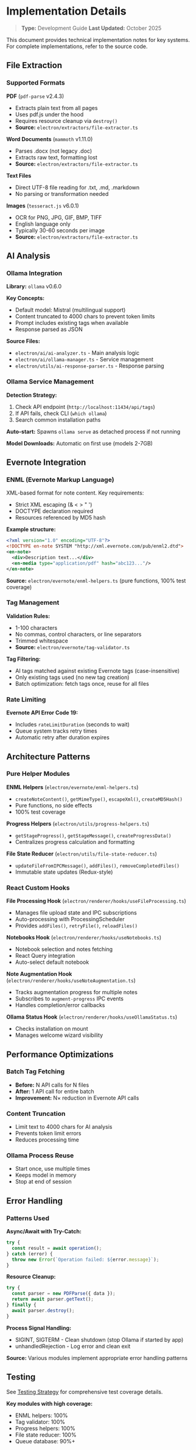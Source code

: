 # Implementation Details

> **Type:** Development Guide
> **Last Updated:** October 2025

This document provides technical implementation notes for key systems. For complete implementations, refer to the source code.

## File Extraction

### Supported Formats

**PDF** (`pdf-parse` v2.4.3)
- Extracts plain text from all pages
- Uses pdf.js under the hood
- Requires resource cleanup via `destroy()`
- **Source:** `electron/extractors/file-extractor.ts`

**Word Documents** (`mammoth` v1.11.0)
- Parses .docx (not legacy .doc)
- Extracts raw text, formatting lost
- **Source:** `electron/extractors/file-extractor.ts`

**Text Files**
- Direct UTF-8 file reading for .txt, .md, .markdown
- No parsing or transformation needed

**Images** (`tesseract.js` v6.0.1)
- OCR for PNG, JPG, GIF, BMP, TIFF
- English language only
- Typically 30-60 seconds per image
- **Source:** `electron/extractors/file-extractor.ts`

## AI Analysis

### Ollama Integration

**Library:** `ollama` v0.6.0

**Key Concepts:**
- Default model: Mistral (multilingual support)
- Content truncated to 4000 chars to prevent token limits
- Prompt includes existing tags when available
- Response parsed as JSON

**Source Files:**
- `electron/ai/ai-analyzer.ts` - Main analysis logic
- `electron/ai/ollama-manager.ts` - Service management
- `electron/utils/ai-response-parser.ts` - Response parsing

### Ollama Service Management

**Detection Strategy:**
1. Check API endpoint (`http://localhost:11434/api/tags`)
2. If API fails, check CLI (`which ollama`)
3. Search common installation paths

**Auto-start:** Spawns `ollama serve` as detached process if not running

**Model Downloads:** Automatic on first use (models 2-7GB)

## Evernote Integration

### ENML (Evernote Markup Language)

XML-based format for note content. Key requirements:
- Strict XML escaping (& < > " ')
- DOCTYPE declaration required
- Resources referenced by MD5 hash

**Example structure:**
```xml
<?xml version="1.0" encoding="UTF-8"?>
<!DOCTYPE en-note SYSTEM "http://xml.evernote.com/pub/enml2.dtd">
<en-note>
  <div>Description text...</div>
  <en-media type="application/pdf" hash="abc123..."/>
</en-note>
```

**Source:** `electron/evernote/enml-helpers.ts` (pure functions, 100% test coverage)

### Tag Management

**Validation Rules:**
- 1-100 characters
- No commas, control characters, or line separators
- Trimmed whitespace
- **Source:** `electron/evernote/tag-validator.ts`

**Tag Filtering:**
- AI tags matched against existing Evernote tags (case-insensitive)
- Only existing tags used (no new tag creation)
- Batch optimization: fetch tags once, reuse for all files

### Rate Limiting

**Evernote API Error Code 19:**
- Includes `rateLimitDuration` (seconds to wait)
- Queue system tracks retry times
- Automatic retry after duration expires

## Architecture Patterns

### Pure Helper Modules

**ENML Helpers** (`electron/evernote/enml-helpers.ts`)
- `createNoteContent()`, `getMimeType()`, `escapeXml()`, `createMD5Hash()`
- Pure functions, no side effects
- 100% test coverage

**Progress Helpers** (`electron/utils/progress-helpers.ts`)
- `getStageProgress()`, `getStageMessage()`, `createProgressData()`
- Centralizes progress calculation and formatting

**File State Reducer** (`electron/utils/file-state-reducer.ts`)
- `updateFileFromIPCMessage()`, `addFiles()`, `removeCompletedFiles()`
- Immutable state updates (Redux-style)

### React Custom Hooks

**File Processing Hook** (`electron/renderer/hooks/useFileProcessing.ts`)
- Manages file upload state and IPC subscriptions
- Auto-processing with ProcessingScheduler
- Provides `addFiles()`, `retryFile()`, `reloadFiles()`

**Notebooks Hook** (`electron/renderer/hooks/useNotebooks.ts`)
- Notebook selection and notes fetching
- React Query integration
- Auto-select default notebook

**Note Augmentation Hook** (`electron/renderer/hooks/useNoteAugmentation.ts`)
- Tracks augmentation progress for multiple notes
- Subscribes to `augment-progress` IPC events
- Handles completion/error callbacks

**Ollama Status Hook** (`electron/renderer/hooks/useOllamaStatus.ts`)
- Checks installation on mount
- Manages welcome wizard visibility

## Performance Optimizations

### Batch Tag Fetching
- **Before:** N API calls for N files
- **After:** 1 API call for entire batch
- **Improvement:** N× reduction in Evernote API calls

### Content Truncation
- Limit text to 4000 chars for AI analysis
- Prevents token limit errors
- Reduces processing time

### Ollama Process Reuse
- Start once, use multiple times
- Keeps model in memory
- Stop at end of session

## Error Handling

### Patterns Used

**Async/Await with Try-Catch:**
```typescript
try {
  const result = await operation();
} catch (error) {
  throw new Error(`Operation failed: ${error.message}`);
}
```

**Resource Cleanup:**
```typescript
try {
  const parser = new PDFParse({ data });
  return await parser.getText();
} finally {
  await parser.destroy();
}
```

**Process Signal Handling:**
- SIGINT, SIGTERM - Clean shutdown (stop Ollama if started by app)
- unhandledRejection - Log error and clean exit

**Source:** Various modules implement appropriate error handling patterns

## Testing

See [Testing Strategy](testing-strategy.md) for comprehensive test coverage details.

**Key modules with high coverage:**
- ENML helpers: 100%
- Tag validator: 100%
- Progress helpers: 100%
- File state reducer: 100%
- Queue database: 90%+
